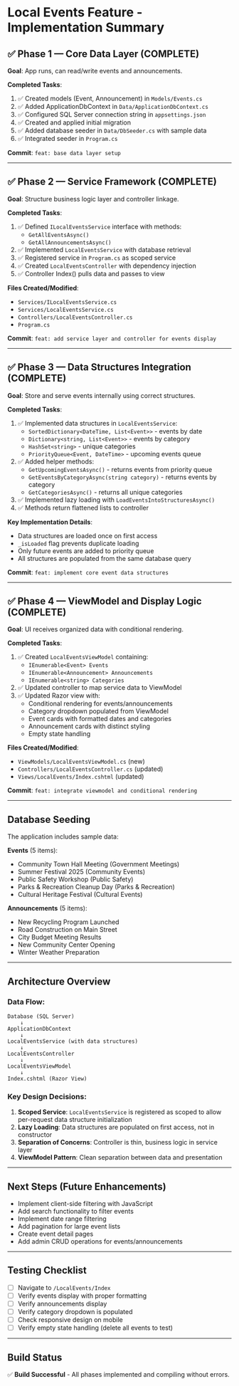 # Local Events Feature - Implementation Summary

## ✅ Phase 1 — Core Data Layer (COMPLETE)

**Goal**: App runs, can read/write events and announcements.

**Completed Tasks**:
1. ✅ Created models (Event, Announcement) in `Models/Events.cs`
2. ✅ Added ApplicationDbContext in `Data/ApplicationDbContext.cs`
3. ✅ Configured SQL Server connection string in `appsettings.json`
4. ✅ Created and applied initial migration
5. ✅ Added database seeder in `Data/DbSeeder.cs` with sample data
6. ✅ Integrated seeder in `Program.cs`

**Commit**: `feat: base data layer setup`

---

## ✅ Phase 2 — Service Framework (COMPLETE)

**Goal**: Structure business logic layer and controller linkage.

**Completed Tasks**:
1. ✅ Defined `ILocalEventsService` interface with methods:
   - `GetAllEventsAsync()`
   - `GetAllAnnouncementsAsync()`
2. ✅ Implemented `LocalEventsService` with database retrieval
3. ✅ Registered service in `Program.cs` as scoped service
4. ✅ Created `LocalEventsController` with dependency injection
5. ✅ Controller Index() pulls data and passes to view

**Files Created/Modified**:
- `Services/ILocalEventsService.cs`
- `Services/LocalEventsService.cs`
- `Controllers/LocalEventsController.cs`
- `Program.cs`

**Commit**: `feat: add service layer and controller for events display`

---

## ✅ Phase 3 — Data Structures Integration (COMPLETE)

**Goal**: Store and serve events internally using correct structures.

**Completed Tasks**:
1. ✅ Implemented data structures in `LocalEventsService`:
   - `SortedDictionary<DateTime, List<Event>>` - events by date
   - `Dictionary<string, List<Event>>` - events by category
   - `HashSet<string>` - unique categories
   - `PriorityQueue<Event, DateTime>` - upcoming events queue
2. ✅ Added helper methods:
   - `GetUpcomingEventsAsync()` - returns events from priority queue
   - `GetEventsByCategoryAsync(string category)` - returns events by category
   - `GetCategoriesAsync()` - returns all unique categories
3. ✅ Implemented lazy loading with `LoadEventsIntoStructuresAsync()`
4. ✅ Methods return flattened lists to controller

**Key Implementation Details**:
- Data structures are loaded once on first access
- `_isLoaded` flag prevents duplicate loading
- Only future events are added to priority queue
- All structures are populated from the same database query

**Commit**: `feat: implement core event data structures`

---

## ✅ Phase 4 — ViewModel and Display Logic (COMPLETE)

**Goal**: UI receives organized data with conditional rendering.

**Completed Tasks**:
1. ✅ Created `LocalEventsViewModel` containing:
   - `IEnumerable<Event> Events`
   - `IEnumerable<Announcement> Announcements`
   - `IEnumerable<string> Categories`
2. ✅ Updated controller to map service data to ViewModel
3. ✅ Updated Razor view with:
   - Conditional rendering for events/announcements
   - Category dropdown populated from ViewModel
   - Event cards with formatted dates and categories
   - Announcement cards with distinct styling
   - Empty state handling

**Files Created/Modified**:
- `ViewModels/LocalEventsViewModel.cs` (new)
- `Controllers/LocalEventsController.cs` (updated)
- `Views/LocalEvents/Index.cshtml` (updated)

**Commit**: `feat: integrate viewmodel and conditional rendering`

---

## Database Seeding

The application includes sample data:

**Events** (5 items):
- Community Town Hall Meeting (Government Meetings)
- Summer Festival 2025 (Community Events)
- Public Safety Workshop (Public Safety)
- Parks & Recreation Cleanup Day (Parks & Recreation)
- Cultural Heritage Festival (Cultural Events)

**Announcements** (5 items):
- New Recycling Program Launched
- Road Construction on Main Street
- City Budget Meeting Results
- New Community Center Opening
- Winter Weather Preparation

---

## Architecture Overview

### Data Flow:
```
Database (SQL Server)
    ↓
ApplicationDbContext
    ↓
LocalEventsService (with data structures)
    ↓
LocalEventsController
    ↓
LocalEventsViewModel
    ↓
Index.cshtml (Razor View)
```

### Key Design Decisions:

1. **Scoped Service**: `LocalEventsService` is registered as scoped to allow per-request data structure initialization
2. **Lazy Loading**: Data structures are populated on first access, not in constructor
3. **Separation of Concerns**: Controller is thin, business logic in service layer
4. **ViewModel Pattern**: Clean separation between data and presentation

---

## Next Steps (Future Enhancements)

- Implement client-side filtering with JavaScript
- Add search functionality to filter events
- Implement date range filtering
- Add pagination for large event lists
- Create event detail pages
- Add admin CRUD operations for events/announcements

---

## Testing Checklist

- [ ] Navigate to `/LocalEvents/Index`
- [ ] Verify events display with proper formatting
- [ ] Verify announcements display
- [ ] Verify category dropdown is populated
- [ ] Check responsive design on mobile
- [ ] Verify empty state handling (delete all events to test)

---

## Build Status

✅ **Build Successful** - All phases implemented and compiling without errors.

